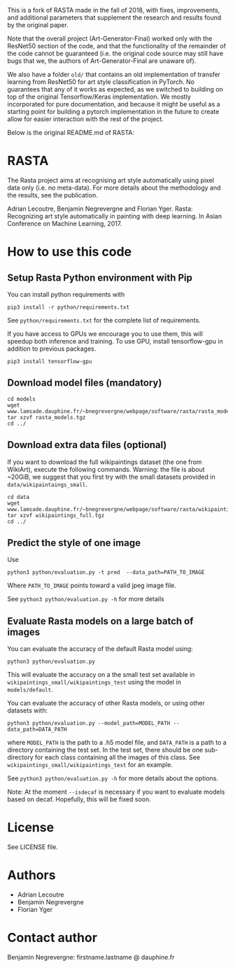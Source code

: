 This is a fork of RASTA made in the fall of 2018, with fixes, improvements, and additional parameters that supplement the research and results found by the original paper.

Note that the overall project (Art-Generator-Final) worked only with the ResNet50 section of the code, and that the functionality of the remainder of the code cannot be guaranteed (i.e. the original code source may still have bugs that we, the authors of Art-Generator-Final are unaware of).

We also have a folder `old/` that contains an old implementation of transfer learning from ResNet50 for art style classification in PyTorch. No guarantees that any of it works as expected, as we switched to building on top of the original Tensorflow/Keras implementation. We mostly incorporated for pure documentation, and because it might be useful as a starting point for building a pytorch implementation in the future to create allow for easier interaction with the rest of the project.

Below is the original README.md of RASTA:

# RASTA

The Rasta project aims at recognising art style automatically using pixel data only (i.e. no meta-data). For more details about the methodology and the results, see the publication.

Adrian Lecoutre, Benjamin Negrevergne and Florian Yger. Rasta: Recognizing art style automatically in painting with deep learning. In Asian Conference on Machine Learning, 2017.

# How to use this code

## Setup Rasta Python environment with Pip

You can install  python requirements with

    pip3 install -r python/requirements.txt

See `python/requirements.txt` for the complete list of requirements.

If you have access to GPUs  we encourage you to use them, this will speedup both inference and training. To use GPU, install tensorflow-gpu in addition to previous packages.

    pip3 install tensorflow-gpu


## Download model files (mandatory)

    cd models
    wget www.lamsade.dauphine.fr/~bnegrevergne/webpage/software/rasta/rasta_models.tgz
    tar xzvf rasta_models.tgz
    cd ../

## Download extra data files (optional)

   If you want to download the full wikipaintings dataset (the one from WikiArt), execute the following commands. Warning: the file is about ~20GiB, we suggest that you first try with the small datasets provided in `data/wikipaintaings_small`.

    cd data
    wget www.lamsade.dauphine.fr/~bnegrevergne/webpage/software/rasta/wikipaintings_full.tgz
    tar xzvf wikipaintings_full.tgz
    cd ../

## Predict the style of one image

Use

    python3 python/evaluation.py -t pred  --data_path=PATH_TO_IMAGE

Where `PATH_TO_IMAGE` points toward a valid jpeg image file.

See `python3 python/evaluation.py -h` for more details 

## Evaluate Rasta models on a large batch of images

You can evaluate the accuracy of the default Rasta model using:

    python3 python/evaluation.py

This will evaluate the accuracy on a the small test set available in `wikipaintings_small/wikipaintings_test` using the model in `models/default`.

You can evaluate the accuracy of other Rasta models, or using other datasets with:

    python3 python/evaluation.py --model_path=MODEL_PATH --data_path=DATA_PATH

where `MODEL_PATH` is the path to a .h5 model file, and  `DATA_PATH` is a path to a directory containing the test set. In the test set, there should be one sub-directory for each class containing all the images of this class. See `wikipaintings_small/wikipaintings_test` for an example. 


See `python3 python/evaluation.py -h` for more details about the options.

Note: At the moment `--isdecaf` is necessary if you want to evaluate models based on decaf. Hopefully, this will be fixed soon. 

# License

See LICENSE file.

# Authors

- Adrian Lecoutre
- Benjamin Negrevergne
- Florian Yger

# Contact author

Benjamin Negrevergne: firstname.lastname @ dauphine.fr


